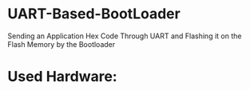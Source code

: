 # UART-Based-BootLoader
Sending an Application Hex Code Through UART and Flashing it on the Flash Memory by the Bootloader
# Used Hardware:
